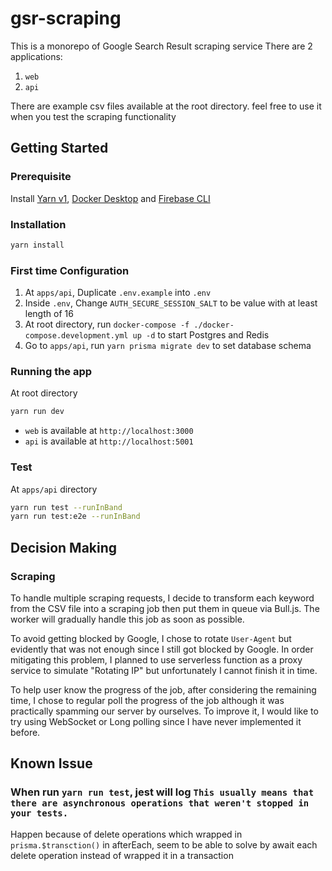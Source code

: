 # gsr-scraping

This is a monorepo of Google Search Result scraping service
There are 2 applications:

1. `web`
2. `api`

There are example csv files available at the root directory. feel free to use it when you test the scraping functionality

## Getting Started

### Prerequisite

Install [Yarn v1](https://classic.yarnpkg.com/lang/en/), [Docker Desktop](https://www.docker.com/products/docker-desktop) and [Firebase CLI](https://firebase.google.com/docs/cli)

### Installation

```bash
yarn install
```

### First time Configuration

1. At `apps/api`, Duplicate `.env.example` into `.env`
2. Inside `.env`, Change `AUTH_SECURE_SESSION_SALT` to be value with at least length of 16
2. At root directory, run `docker-compose -f ./docker-compose.development.yml up -d` to start Postgres and Redis
3. Go to `apps/api`, run `yarn prisma migrate dev` to set database schema

### Running the app

At root directory
```bash
yarn run dev
```

- `web` is available at `http://localhost:3000`
- `api` is available at `http://localhost:5001`

### Test
At `apps/api` directory

```bash
yarn run test --runInBand
yarn run test:e2e --runInBand
```

## Decision Making

### Scraping

To handle multiple scraping requests, I decide to transform each keyword from the CSV file into a scraping job then put them in queue via Bull.js.
The worker will gradually handle this job as soon as possible.

To avoid getting blocked by Google, I chose to rotate `User-Agent` but evidently that was not enough since I still got blocked by Google.
In order mitigating this problem, I planned to use serverless function as a proxy service to simulate "Rotating IP" but unfortunately I cannot finish it in time.

To help user know the progress of the job, after considering the remaining time, I chose to regular poll the progress of the job although it was practically spamming our server by ourselves. To improve it, I would like to try using WebSocket or Long polling since I have never implemented it before. 

## Known Issue

### When run `yarn run test`, jest will log `This usually means that there are asynchronous operations that weren't stopped in your tests.`

Happen because of delete operations which wrapped in `prisma.$transction()` in afterEach, seem to be able to solve by await each delete operation instead of wrapped it in a transaction
